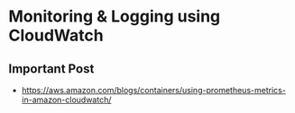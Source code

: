 # Monitoring & Logging using CloudWatch

## Important Post
- https://aws.amazon.com/blogs/containers/using-prometheus-metrics-in-amazon-cloudwatch/
